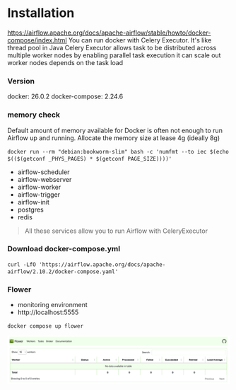 # Installation
https://airflow.apache.org/docs/apache-airflow/stable/howto/docker-compose/index.html
You can run docker with Celery Executor. It's like thread pool in Java 
Celery Executor allows task to be distributed across multiple worker nodes by enabling parallel task execution
it can scale out worker nodes depends on the task load

### Version
docker: 26.0.2
docker-compose: 2.24.6

### memory check
Default amount of memory available for Docker is often not enough to run Airflow up and running. 
Allocate the memory size at lease 4g (ideally 8g)
```shell
docker run --rm "debian:bookworm-slim" bash -c 'numfmt --to iec $(echo $(($(getconf _PHYS_PAGES) * $(getconf PAGE_SIZE))))'
```
- airflow-scheduler
- airflow-webserver
- airflow-worker
- airflow-trigger
- airflow-init
- postgres
- redis
> All these services allow you to run Airflow with CeleryExecutor

### Download docker-compose.yml
```shell
curl -LfO 'https://airflow.apache.org/docs/apache-airflow/2.10.2/docker-compose.yaml'
```
### Flower
- monitoring environment
- http://localhost:5555
```shell
docker compose up flower
```
![img.png](img.png)
